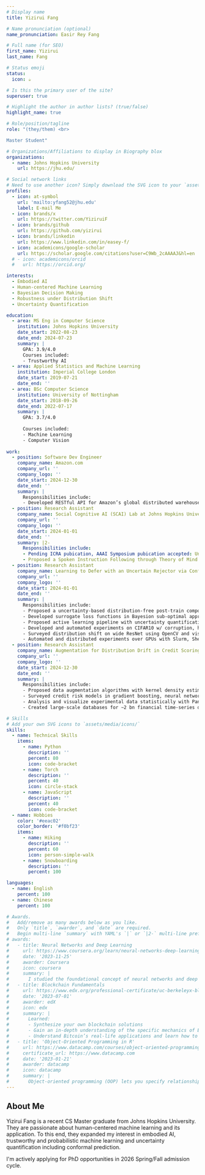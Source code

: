 ```yaml
---
# Display name
title: Yizirui Fang

# Name pronunciation (optional)
name_pronunciation: Easir Rey Fang

# Full name (for SEO)
first_name: Yizirui
last_name: Fang

# Status emoji
status:
  icon: ☕️

# Is this the primary user of the site?
superuser: true

# Highlight the author in author lists? (true/false)
highlight_name: true

# Role/position/tagline
role: "(they/them) <br>

Master Student"

# Organizations/Affiliations to display in Biography blox
organizations:
  - name: Johns Hopkins University
    url: https://jhu.edu/

# Social network links
# Need to use another icon? Simply download the SVG icon to your `assets/media/icons/` folder.
profiles:
  - icon: at-symbol
    url: 'mailto:yfang52@jhu.edu'
    label: E-mail Me
  - icon: brands/x
    url: https://twitter.com/YiziruiF
  - icon: brands/github
    url: https://github.com/yizirui
  - icon: brands/linkedin
    url: https://www.linkedin.com/in/easey-f/
  - icon: academicons/google-scholar
    url: https://scholar.google.com/citations?user=C9Wb_2cAAAAJ&hl=en
  # - icon: academicons/orcid
  #   url: https://orcid.org/

interests:
  - Embodied AI
  - Human-centered Machine Learning
  - Bayesian Decision Making
  - Robustness under Distribution Shift
  - Uncertainty Quantification

education:
  - area: MS Eng in Computer Science
    institution: Johns Hopkins University
    date_start: 2022-08-23
    date_end: 2024-07-23
    summary: |
      GPA: 3.9/4.0
      Courses included:
      - Trustworthy AI
  - area: Applied Statistics and Machine Learning
    institution: Imperial College London
    date_start: 2019-07-21
    date_end: ''
  - area: BSc Computer Science
    institution: University of Nottingham
    date_start: 2018-09-26
    date_end: 2022-07-17
    summary: |
      GPA: 3.7/4.0
      
      Courses included:
      - Machine Learning
      - Computer Vision
  
work:
  - position: Software Dev Engineer
    company_name: Amazon.com
    company_url: ''
    company_logo: ''
    date_start: 2024-12-30
    date_end: ''
    summary: |
      Responsibilities include:
      - Developed RESTful API for Amazon’s global distributed warehouse inventory management, tracking system and cost component with Java and AWS in collaboration with 2 cross-functional teams
  - position: Research Assistant
    company_name: Social Cognitive AI (SCAI) Lab at Johns Hopkins University
    company_url: ''
    company_logo: ''
    date_start: 2024-01-01
    date_end: ''
    summary: |2-
      Responsibilities include:
      - Pending ICRA pubication, AAAI Symposium pubication accepted: UnclearInstruct: An Embodied Assistance Challenge
      - Proposed a Spoken Instruction Following through Theory of Mind (SIFToM) model to interpreate acoustic wave and human auditory perception to infer robot goals via Bayesian inverse planning algorithm’ on simulated and real-world data advised by Prof. Tianmin Shu at Johns Hopkins University
  - position: Research Assistant
    company_name: Learning to Defer with an Uncertain Rejector via Conformal Prediction
    company_url: ''
    company_logo: ''
    date_start: 2024-01-01
    date_end: ''
    summary: |
      Responsibilities include:
      - Proposed a uncertainty-based distribution-free post-train component for learning to defer in enhancing the collaborative performance of human and AI team and rendering safer decisions on tasks ranging from object to hate speech detection via uncertainly quantification, advised by Prof. Eric Nalisnick at Johns Hopkins University
      - Developed surrogate loss functions in Bayesion sub-optimal approaches for learning to defer problem on wide ResNet, human expert simulators and data augmentation with PyTorch
      - Proposed active learning pipeline with uncertainty quantification methods including batch ensemble, SNGP, MC-Dropout, and BNN for Wide ResNet on CIFAR-10/100 dataset using TensorFlow and Python
      - Developed and automated experiments on CIFAR10 w/ corruption, human, Hate Speech, and Street View dataset
      - Surveyed distribution shift on wide ResNet using OpenCV and visualized using matplotlib and seaborn
      - Automated and distributed experiments over GPUs with Slurm, Shell, and Docker at Linux HPC
  - position: Research Assistant
    company_name: Augmentation for Distribution Drift in Credit Scoring
    company_url: ''
    company_logo: ''
    date_start: 2024-12-30
    date_end: ''
    summary: |
      Responsibilities include:
      - Proposed data augmentation algorithms with kernel density estimation against distribution drift of credit scoring models, and improve the AUC of ML models from 0.73 to 0.85 with LightGBM and PyTorch under various economic factors
      - Surveyed credit risk models in gradient boosting, neural network algorithm with Python, PyTorch, NumPy
      - Analysis and visualize experimental data statistically with Pandas and matplotlib
      - Created large-scale databases for ∼2 bn financial time-series data points with Spark and SQLAlchemy

# Skills
# Add your own SVG icons to `assets/media/icons/`
skills:
  - name: Technical Skills
    items:
      - name: Python
        description: ''
        percent: 80
        icon: code-bracket
      - name: Torch
        description: ''
        percent: 40
        icon: circle-stack
      - name: JavaScript
        description: ''
        percent: 40
        icon: code-bracket
  - name: Hobbies
    color: '#eeac02'
    color_border: '#f0bf23'
    items:
      - name: Hiking
        description: ''
        percent: 60
        icon: person-simple-walk
      - name: Snowboarding
        description: ''
        percent: 100

languages:
  - name: English
    percent: 100
  - name: Chinese
    percent: 100

# Awards.
#   Add/remove as many awards below as you like.
#   Only `title`, `awarder`, and `date` are required.
#   Begin multi-line `summary` with YAML's `|` or `|2-` multi-line prefix and indent 2 spaces below.
# awards:
#   - title: Neural Networks and Deep Learning
#     url: https://www.coursera.org/learn/neural-networks-deep-learning
#     date: '2023-11-25'
#     awarder: Coursera
#     icon: coursera
#     summary: |
#       I studied the foundational concept of neural networks and deep learning. By the end, I was familiar with the significant technological trends driving the rise of deep learning; build, train, and apply fully connected deep neural networks; implement efficient (vectorized) neural networks; identify key parameters in a neural network’s architecture; and apply deep learning to your own applications.
#   - title: Blockchain Fundamentals
#     url: https://www.edx.org/professional-certificate/uc-berkeleyx-blockchain-fundamentals
#     date: '2023-07-01'
#     awarder: edX
#     icon: edx
#     summary: |
#       Learned:
#       - Synthesize your own blockchain solutions
#       - Gain an in-depth understanding of the specific mechanics of Bitcoin
#       - Understand Bitcoin’s real-life applications and learn how to attack and destroy Bitcoin, Ethereum, smart contracts and Dapps, and alternatives to Bitcoin’s Proof-of-Work consensus algorithm
#   - title: 'Object-Oriented Programming in R'
#     url: https://www.datacamp.com/courses/object-oriented-programming-with-s3-and-r6-in-r
#     certificate_url: https://www.datacamp.com
#     date: '2023-01-21'
#     awarder: datacamp
#     icon: datacamp
#     summary: |
#       Object-oriented programming (OOP) lets you specify relationships between functions and the objects that they can act on, helping you manage complexity in your code. This is an intermediate level course, providing an introduction to OOP, using the S3 and R6 systems. S3 is a great day-to-day R programming tool that simplifies some of the functions that you write. R6 is especially useful for industry-specific analyses, working with web APIs, and building GUIs.
---
```


## About Me

Yizirui Fang is a recent CS Master graduate from Johns Hopkins University. They are passionate about human-centered machine learning and its application. To this end, they expanded my interest in  embodied AI, trustworthy and probabilistic machine learning and uncertainty quantification including conformal prediction.

I'm actively applying for PhD opportunities in 2026 Spring/Fall admission cycle.